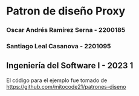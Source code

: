 # Patron de diseño Proxy
### Oscar Andrés Ramírez Serna - 2200185
### Santiago Leal Casanova - 2201095
## Ingeniería del Software I - 2023 1

El código para el ejemplo fue tomado de https://github.com/mitocode21/patrones-diseno
